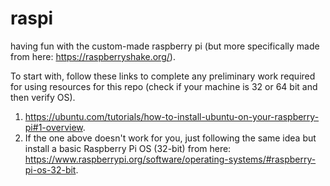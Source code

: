 # raspi
having fun with the custom-made raspberry pi (but more specifically made from here: https://raspberryshake.org/).

To start with, follow these links to complete any preliminary work
required for using resources for this repo (check if your machine is 32 or 64 bit and then verify OS).

1. https://ubuntu.com/tutorials/how-to-install-ubuntu-on-your-raspberry-pi#1-overview.
2. If the one above doesn't work for you, just following the same idea but install a basic Raspberry Pi OS (32-bit) from here: https://www.raspberrypi.org/software/operating-systems/#raspberry-pi-os-32-bit.

